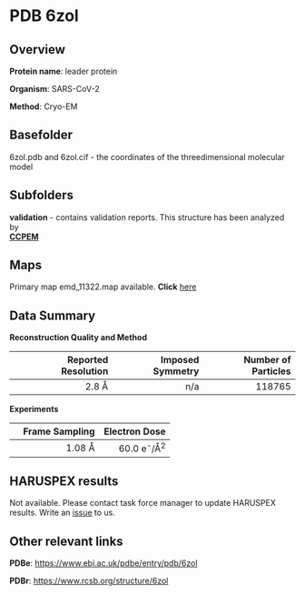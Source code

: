 # PDB 6zol

## Overview

**Protein name**: leader protein

**Organism**: SARS-CoV-2

**Method**: Cryo-EM



## Basefolder

6zol.pdb and 6zol.cif - the coordinates of the threedimensional molecular model

## Subfolders





**validation** - contains validation reports. This structure has been analyzed by <br>     [**CCPEM**](https://github.com/thorn-lab/coronavirus_structural_task_force/tree/master/pdb/leader_protein/SARS-CoV-2/6zol/validation/ccpem-validation)



## Maps

Primary map emd_11322.map available. **Click** [here](http://ftp.wwpdb.org/pub/emdb/structures/EMD-11322/map/) 

## Data Summary
**Reconstruction Quality and Method**

|   | Reported Resolution | Imposed Symmetry | Number of Particles |
|---|-------------:|----------------:|--------------:|
|   |2.8 Å|n/a|118765|

**Experiments**

|   | Frame Sampling | Electron Dose |
|---|-------------:|----------------:|
|   |1.08 Å|60.0 e<sup>-</sup>/Å<sup>2</sup>|

## HARUSPEX results

Not available. Please contact task force manager to update HARUSPEX results. Write an [issue](https://github.com/thorn-lab/coronavirus_structural_task_force/issues) to us.

## Other relevant links 
**PDBe**:  https://www.ebi.ac.uk/pdbe/entry/pdb/6zol
 
**PDBr**: https://www.rcsb.org/structure/6zol 
